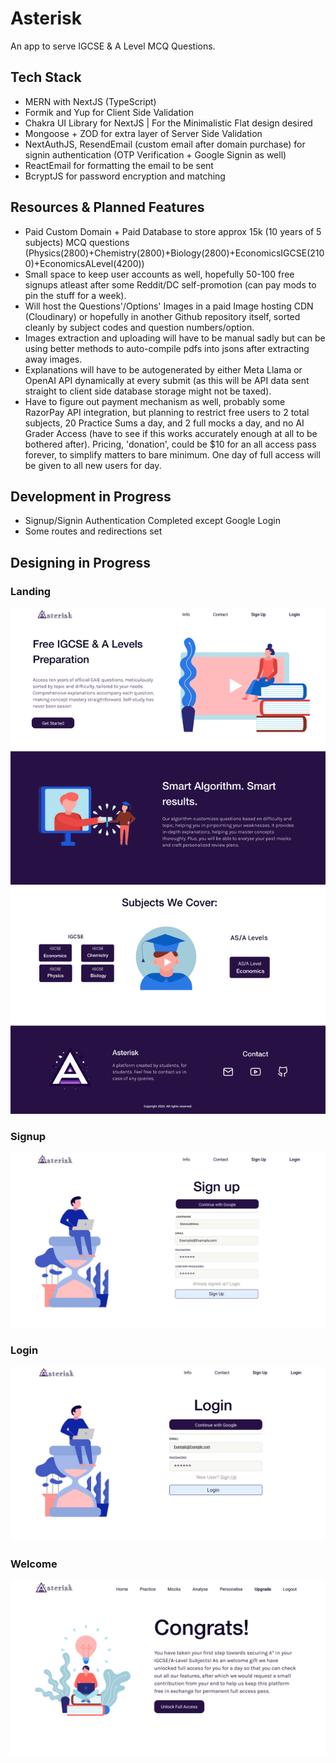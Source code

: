# Asterisk

An app to serve IGCSE & A Level MCQ Questions.

## Tech Stack

- MERN with NextJS (TypeScript)
- Formik and Yup for Client Side Validation
- Chakra UI Library for NextJS | For the Minimalistic Flat design desired
- Mongoose + ZOD for extra layer of Server Side Validation
- NextAuthJS, ResendEmail (custom email after domain purchase) for signin authentication (OTP Verification + Google Signin as well)
- ReactEmail for formatting the email to be sent
- BcryptJS for password encryption and matching

## Resources & Planned Features

- Paid Custom Domain + Paid Database to store approx 15k (10 years of 5 subjects) MCQ questions (Physics(2800)+Chemistry(2800)+Biology(2800)+EconomicsIGCSE(2100)+EconomicsALevel(4200))
- Small space to keep user accounts as well, hopefully 50-100 free signups atleast after some Reddit/DC self-promotion (can pay mods to pin the stuff for a week).
- Will host the Questions'/Options' Images in a paid Image hosting CDN (Cloudinary) or hopefully in another Github repository itself, sorted cleanly by subject codes and question numbers/option.
- Images extraction and uploading will have to be manual sadly but can be using better methods to auto-compile pdfs into jsons after extracting away images.
- Explanations will have to be autogenerated by either Meta Llama or OpenAI API dynamically at every submit (as this will be API data sent straight to client side database storage might not be taxed).
- Have to figure out payment mechanism as well, probably some RazorPay API integration, but planning to restrict free users to 2 total subjects, 20 Practice Sums a day, and 2 full mocks a day, and no AI Grader Access (have to see if this works accurately enough at all to be bothered after). Pricing, 'donation', could be $10 for an all access pass forever, to simplify matters to bare minimum. One day of full access will be given to all new users for day.

## Development in Progress
- Signup/Signin Authentication Completed except Google Login
- Some routes and redirections set

## Designing in Progress
### Landing
![Landing](public/Images/info.png)
### Signup
![Signup](public/Images/signup.png)
### Login
![Login](public/Images/login.png)
### Welcome
![Welcome](public/Images/welcome.png)

